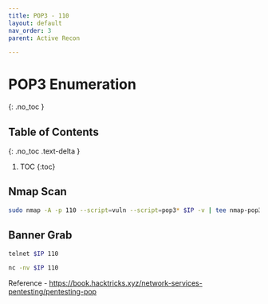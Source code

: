 ```yaml
---
title: POP3 - 110
layout: default
nav_order: 3
parent: Active Recon

---
```


# POP3 Enumeration
{: .no_toc }

## Table of Contents
{: .no_toc .text-delta }
1. TOC
{:toc}

## Nmap Scan
```bash
sudo nmap -A -p 110 --script=vuln --script=pop3* $IP -v | tee nmap-pop3.txt
```

## Banner Grab
```bash
telnet $IP 110
```

```bash
nc -nv $IP 110
```

Reference - https://book.hacktricks.xyz/network-services-pentesting/pentesting-pop




